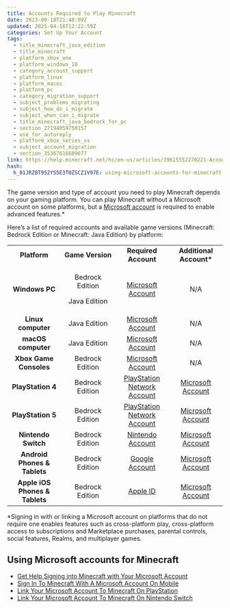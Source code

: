 ```yaml
---
title: Accounts Required to Play Minecraft
date: 2023-09-18T21:48:09Z
updated: 2025-04-16T12:22:59Z
categories: Set Up Your Account
tags:
  - title_minecraft_java_edition
  - title_minecraft
  - platform_xbox_one
  - platform_windows_10
  - category_account_support
  - platform_linux
  - platform_macos
  - platform_pc
  - category_migration_support
  - subject_problems_migrating
  - subject_how_do_i_migrate
  - subject_when_can_i_migrate
  - title_minecraft_java_bedrock_for_pc
  - section_27194059750157
  - use_for_autoreply
  - platform_xbox_series_xs
  - subject_account_migration
  - section_35367616689677
link: https://help.minecraft.net/hc/en-us/articles/19615552270221-Accounts-Required-to-Play-Minecraft
hash:
  h_01JRZ8T952YS5E3T0ZSCZ1V97E: using-microsoft-accounts-for-minecraft
---
```


The game version and type of account you need to play Minecraft depends on your gaming platform. You can play Minecraft without a Microsoft account on some platforms, but a [Microsoft account](https://account.microsoft.com/account) is required to enable advanced features.\*

Here’s a list of required accounts and available game versions (Minecraft: Bedrock Edition or Minecraft: Java Edition) by platform:

<table style="width: 100%;" data-border="1" data-cellspacing="0" data-cellpadding="0">
<colgroup>
<col style="width: 25%" />
<col style="width: 25%" />
<col style="width: 25%" />
<col style="width: 25%" />
</colgroup>
<tbody>
<tr>
<td style="text-align: center;"><strong>Platform</strong></td>
<td style="text-align: center;"><strong>Game Version</strong></td>
<td style="text-align: center;"><strong>Required Account</strong></td>
<td style="text-align: center;"><strong>Additional Account*</strong></td>
</tr>
<tr>
<td style="text-align: center;"><strong>Windows PC</strong></td>
<td style="text-align: center;"><p>Bedrock Edition</p>
<p>Java Edition</p></td>
<td style="text-align: center;"><a href="https://account.microsoft.com/account">Microsoft Account</a></td>
<td style="text-align: center;">N/A</td>
</tr>
<tr>
<td style="text-align: center;"><strong>Linux computer</strong></td>
<td style="text-align: center;">Java Edition</td>
<td style="text-align: center;"><a href="https://account.microsoft.com/account">Microsoft Account</a></td>
<td style="text-align: center;">N/A</td>
</tr>
<tr>
<td style="text-align: center;"><strong>macOS computer</strong></td>
<td style="text-align: center;">Java Edition</td>
<td style="text-align: center;"><a href="https://account.microsoft.com/account">Microsoft Account</a></td>
<td style="text-align: center;">N/A</td>
</tr>
<tr>
<td style="text-align: center;"><strong>Xbox Game Consoles</strong></td>
<td style="text-align: center;">Bedrock Edition</td>
<td style="text-align: center;"><a href="https://account.microsoft.com/account">Microsoft Account</a></td>
<td style="text-align: center;">N/A</td>
</tr>
<tr>
<td style="text-align: center;"><strong>PlayStation 4</strong></td>
<td style="text-align: center;">Bedrock Edition</td>
<td style="text-align: center;"><a href="https://www.playstation.com/en-us/support/account/">PlayStation Network Account</a></td>
<td style="text-align: center;"><a href="https://account.microsoft.com/account">Microsoft Account</a></td>
</tr>
<tr>
<td style="text-align: center;"><strong>PlayStation 5</strong></td>
<td style="text-align: center;">Bedrock Edition</td>
<td style="text-align: center;"><a href="https://www.playstation.com/en-us/support/account/">PlayStation Network Account</a></td>
<td style="text-align: center;"><a href="https://account.microsoft.com/account">Microsoft Account</a></td>
</tr>
<tr>
<td style="text-align: center;"><strong>Nintendo Switch</strong></td>
<td style="text-align: center;">Bedrock Edition</td>
<td style="text-align: center;"><a href="https://en-americas-support.nintendo.com/app/answers/detail/a_id/15997/kw/nintendo%20account">Nintendo Account</a></td>
<td style="text-align: center;"><a href="https://account.microsoft.com/account">Microsoft Account</a></td>
</tr>
<tr>
<td style="text-align: center;"><strong>Android Phones &amp; Tablets</strong></td>
<td style="text-align: center;">Bedrock Edition</td>
<td style="text-align: center;"><a href="https://support.google.com/accounts/answer/15277265?hl=en&amp;ref_topic=3382296&amp;sjid=2329032815580734710-NC">Google Account</a></td>
<td style="text-align: center;"><a href="https://account.microsoft.com/account">Microsoft Account</a></td>
</tr>
<tr>
<td style="text-align: center;"><strong>Apple iOS Phones &amp; Tablets</strong></td>
<td style="text-align: center;">Bedrock Edition</td>
<td style="text-align: center;"><a href="https://account.apple.com/">Apple ID</a></td>
<td style="text-align: center;"><a href="https://account.microsoft.com/account">Microsoft Account</a></td>
</tr>
</tbody>
</table>

\*Signing in with or linking a Microsoft account on platforms that do not require one enables features such as cross-platform play, cross-platform access to subscriptions and Marketplace purchases, parental controls, social features, Realms, and multiplayer games.

## Using Microsoft accounts for Minecraft

- [Get Help Signing into Minecraft with Your Microsoft Account](../Account-Sign-In/Get-Help-Signing-into-Minecraft-with-Your-Microsoft-Account.md)
- [Sign In To Minecraft With A Microsoft Account On Mobile](../Linking-Microsoft-Accounts/How-to-Sign-in-to-Minecraft-with-a-Microsoft-Account-on-Mobile.md)
- [Link Your Microsoft Account To Minecraft On PlayStation](../Linking-Microsoft-Accounts/How-to-Link-Your-Microsoft-Account-to-Minecraft-on-PlayStation.md)
- [Link Your Microsoft Account To Minecraft On Nintendo Switch](../Linking-Microsoft-Accounts/How-to-Link-Your-Microsoft-Account-to-Minecraft-on-Nintendo-Switch.md)
